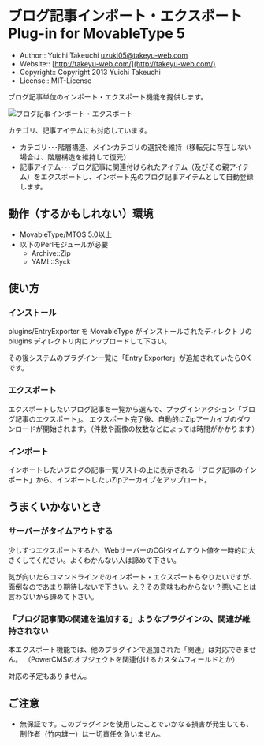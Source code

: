 # ブログ記事インポート・エクスポート Plug-in for MovableType 5
* Author:: Yuichi Takeuchi <uzuki05@takeyu-web.com>
* Website:: [http://takeyu-web.com/](http://takeyu-web.com/)
* Copyright:: Copyright 2013 Yuichi Takeuchi
* License:: MIT-License

ブログ記事単位のインポート・エクスポート機能を提供します。

![ブログ記事インポート・エクスポート](https://f.cloud.github.com/assets/60980/235657/110d9b28-87b7-11e2-8be9-211f47798c43.png)

カテゴリ、記事アイテムにも対応しています。

* カテゴリ･･･階層構造、メインカテゴリの選択を維持（移転先に存在しない場合は、階層構造を維持して復元）
* 記事アイテム･･･ブログ記事に関連付けられたアイテム（及びその親アイテム）をエクスポートし、インポート先のブログ記事アイテムとして自動登録します。

## 動作（するかもしれない）環境

+ MovableType/MTOS 5.0以上
+ 以下のPerlモジュールが必要
  + Archive::Zip
  + YAML::Syck


## 使い方

### インストール

plugins/EntryExporter を MovableType がインストールされたディレクトリの plugins ディレクトリ内にアップロードして下さい。

その後システムのプラグイン一覧に「Entry Exporter」が追加されていたらOKです。

### エクスポート

エクスポートしたいブログ記事を一覧から選んで、プラグインアクション「ブログ記事のエクスポート」。
エクスポート完了後、自動的にZipアーカイブのダウンロードが開始されます。（件数や画像の枚数などによっては時間がかかります）

### インポート

インポートしたいブログの記事一覧リストの上に表示される「ブログ記事のインポート」から、インポートしたいZipアーカイブをアップロード。

## うまくいかないとき

### サーバーがタイムアウトする

少しずつエクスポートするか、WebサーバーのCGIタイムアウト値を一時的に大きくしてください。よくわかんない人は諦めて下さい。

気が向いたらコマンドラインでのインポート・エクスポートもやりたいですが、面倒なのであまり期待しないで下さい。え？その意味もわからない？悪いことは言わないから諦めて下さい。

### 「ブログ記事間の関連を追加する」ようなプラグインの、関連が維持されない

本エクスポート機能では、他のプラグインで追加された「関連」は対応できません。
（PowerCMSのオブジェクトを関連付けるカスタムフィールドとか）

対応の予定もありません。

## ご注意

* 無保証です。このプラグインを使用したことでいかなる損害が発生しても、制作者（竹内雄一）は一切責任を負いません。

